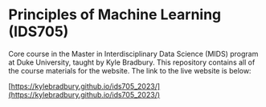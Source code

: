 # Principles of Machine Learning (IDS705)
Core course in the Master in Interdisciplinary Data Science (MIDS) program at Duke University, taught by Kyle Bradbury. This repository contains all of the course materials for the website. The link to the live website is below:

[https://kylebradbury.github.io/ids705_2023/](https://kylebradbury.github.io/ids705_2023/)